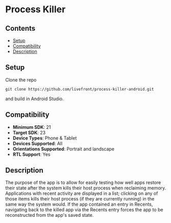 # Process Killer

## Contents

* [Setup](#setup)
* [Compatibility](#compatibility)
* [Description](#description)

<a name="setup"></a>
## Setup

Clone the repo

    git clone https://github.com/livefront/process-killer-android.git

and build in Android Studio.

<a name="compatibility"></a>
## Compatibility

* **Minimum SDK**: 21
* **Target SDK**: 23
* **Device Types**: Phone & Tablet
* **Devices Supported**: All
* **Orientations Supported**: Portrait and landscape
* **RTL Support**: Yes

<a name="description"></a>
## Description

The purpose of the app is to allow for easily testing how well apps restore their state after the system kills their host process when reclaiming memory. Applications with recent activity are displayed in a list; clicking on any of those items kills their host process (if they are currently running) in the same way the system would. If the app contained an entry in Recents, navigating back to the killed app via the Recents entry forces the app to be reconstructed from the app's saved state.
